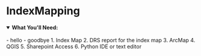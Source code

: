 # IndexMapping

<details open>
  <summary><b>What You'll Need:</b></summary>
<br>
  - hello
  - goodbye
1. Index Map
2. DRS report for the index map
3. ArcMap
4. QGIS
5. Sharepoint Access
6. Python IDE or text editor
</details>
